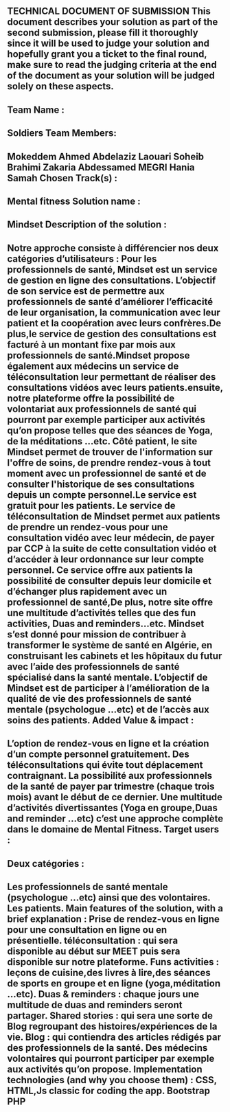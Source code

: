 TECHNICAL DOCUMENT OF SUBMISSION
This document describes your solution as part of the second submission, please fill it thoroughly since it will be used to judge your solution and hopefully grant you a ticket to the final round, make sure to read the judging criteria at the end of the document as your solution will be judged solely on these aspects.
------------------------------------------
Team Name : 
------------------------------------------
Soldiers
Team Members:
------------------------------------------
Mokeddem Ahmed Abdelaziz
Laouari Soheib
Brahimi Zakaria Abdessamed
MEGRI Hania 
Samah
Chosen Track(s) :
------------------------------------------
Mental fitness
Solution name :
------------------------------------------
Mindset
Description of the solution :
------------------------------------------
Notre approche consiste à différencier nos deux catégories d’utilisateurs :
Pour les professionnels de santé, Mindset est un service de gestion en ligne des consultations. L’objectif de son service est de permettre aux professionnels de santé d’améliorer l’efficacité de leur organisation, la communication avec leur patient et la coopération avec leurs confrères.De plus,le service de gestion des consultations est facturé à un montant fixe par mois aux professionnels de santé.Mindset propose également aux médecins un service de téléconsultation leur permettant de réaliser des consultations vidéos avec leurs patients.ensuite, notre plateforme offre la possibilité de volontariat aux professionnels de santé qui pourront par exemple participer aux activités qu’on propose telles que des séances de Yoga, de la méditations ...etc.
Côté patient, le site Mindset permet de trouver de l'information sur l'offre de soins, de prendre rendez-vous à tout moment avec un professionnel de santé et de consulter l'historique de ses consultations depuis un compte personnel.Le service est gratuit pour les patients. Le service de téléconsultation de Mindset permet aux patients de prendre un rendez-vous pour une consultation vidéo avec leur médecin, de payer par CCP à la suite de cette consultation vidéo et d’accéder à leur ordonnance sur leur compte personnel. Ce service offre aux patients la possibilité de consulter depuis leur domicile et d’échanger plus rapidement avec un professionnel de santé,De plus, notre site offre une multitude d’activités telles que des fun activities, Duas and reminders...etc.
Mindset s’est donné pour mission de contribuer à transformer le système de santé en Algérie, en construisant les cabinets et les hôpitaux du futur avec l’aide des professionnels de santé spécialisé dans la santé mentale. L’objectif de Mindset est de participer à l’amélioration de la qualité de vie des professionnels de santé mentale (psychologue ...etc)  et de l’accès aux soins des patients.
Added Value & impact :
------------------------------------------
L’option de rendez-vous en ligne et la création d’un compte personnel gratuitement.
Des téléconsultations qui évite tout déplacement contraignant.
La possibilité aux professionnels de la santé de payer par trimestre (chaque trois mois) avant le début de ce dernier.
Une multitude d’activités divertissantes (Yoga en groupe,Duas and reminder ...etc)
c’est une approche complète dans le domaine de Mental Fitness.
Target users : 
------------------------------------------

Deux catégories :
------------------------------------------

Les professionnels de santé mentale (psychologue ...etc) ainsi que des volontaires.
Les patients.
Main features of the solution, with a brief explanation : 
Prise de rendez-vous en ligne pour une consultation en ligne ou en présentielle.
téléconsultation : qui sera disponible au début sur MEET puis sera disponible sur notre plateforme.
Funs activities : leçons de cuisine,des livres à lire,des séances de sports en groupe et en ligne (yoga,méditation ...etc).
Duas & reminders : chaque jours une multitude de duas and reminders seront partager. 
Shared stories : qui sera une sorte de Blog regroupant des histoires/expériences de la vie.
Blog : qui contiendra des articles rédigés par des professionnels de la santé.
Des médecins volontaires qui pourront participer par exemple aux activités qu’on propose.
Implementation technologies (and why you choose them) : 
CSS, HTML,Js classic for coding the app.
Bootstrap
PHP
------------------------------------------
